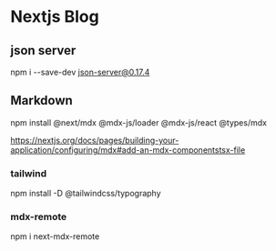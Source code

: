 # Nextjs Blog

## json server

npm i --save-dev json-server@0.17.4

## Markdown

npm install @next/mdx @mdx-js/loader @mdx-js/react @types/mdx

https://nextjs.org/docs/pages/building-your-application/configuring/mdx#add-an-mdx-componentstsx-file

### tailwind

npm install -D @tailwindcss/typography

### mdx-remote

npm i next-mdx-remote
